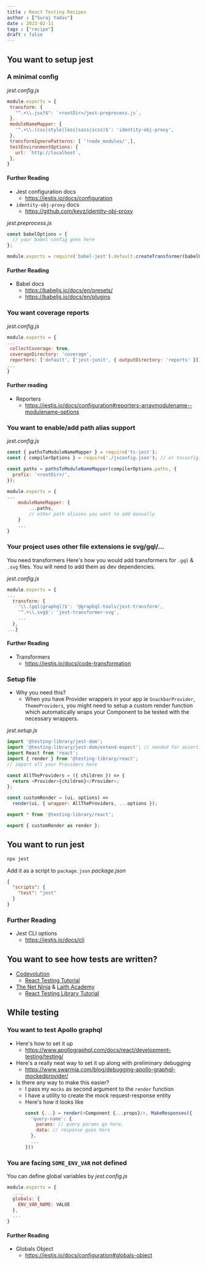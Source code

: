 ```yaml
---
title : React Testing Recipes
author : ["Suraj Yadav"]
date : 2023-02-11
tags : ["recipe"]
draft : false
---
```


## You want to setup jest
### A minimal config

*jest.config.js*
```javascript
module.exports = {
 transform: {
   "^.+\\.jsx?$": `<rootDir>/jest-preprocess.js`,
 },
 moduleNameMapper: {
   '^.+\\.(css|style|less|sass|scss)$': 'identity-obj-proxy',
 },
 transformIgnorePatterns: [ '!node_modules/',],
 testEnvironmentOptions: {
   url: `http://localhost`,
 },
}
```
#### Further Reading
- Jest configuration docs
  - https://jestjs.io/docs/configuration
- `identity-obj-proxy` docs
  - https://github.com/keyz/identity-obj-proxy


*jest.preprocess.js*
```javascript
const babelOptions = {
  // your babel config goes here
};

module.exports = require('babel-jest').default.createTransformer(babelOptions);
```
#### Further Reading
- Babel docs
  - https://babeljs.io/docs/en/presets/
  - https://babeljs.io/docs/en/plugins

### You want coverage reports
*jest.config.js*
```javascript
module.exports = {
...
 collectCoverage: true,
 coverageDirectory: 'coverage',
 reporters: ['default', ['jest-junit', { outputDirectory: 'reports' }]],
...
}
```
#### Further reading
- Reporters
  - https://jestjs.io/docs/configuration#reporters-arraymodulename--modulename-options

### You want to enable/add path alias support
*jest.config.js*
```javascript
const { pathsToModuleNameMapper } = require('ts-jest');
const { compilerOptions } = require('./jsconfig.json'); // or tsconfig.json

const paths = pathsToModuleNameMapper(compilerOptions.paths, {
  prefix: '<rootDir>/',
});

module.exports = {
...
    moduleNameMapper: {
        ...paths,
        // other path aliases you want to add manually
    }
    ...
}
```

### Your project uses other file extensions ie svg/gql/...
You need transformers
Here's how you would add transformers for `.gql` & `.svg` files. You will need to add them as dev dependencies.

*jest.config.js*
```javascript
module.exports = {
...
  transform: {
    '\\.(gql|graphql)$': '@graphql-tools/jest-transform',
    '^.+\\.svg$': 'jest-transformer-svg',
    ...
  },
...}
```
#### Further Reading
- Transformers
  - https://jestjs.io/docs/code-transformation

### Setup file
- Why you need this?
  - When you have Provider wrappers in your app ie `SnackbarProvider`, `ThemeProviders`, you might need to setup a custom render function which automatically wraps your Component to be tested with the necessary wrappers.

*jest.setup.js*
```javascript
import '@testing-library/jest-dom';
import '@testing-library/jest-dom/extend-expect'; // needed for assertions
import React from 'react';
import { render } from '@testing-library/react';
// import all your Providers here

const AllTheProviders = ({ children }) => {
  return <Provider>{children}</Provider>;
};

const customRender = (ui, options) =>
  render(ui, { wrapper: AllTheProviders, ...options });

export * from '@testing-library/react';

export { customRender as render };
```

## You want to run jest
```bash
npx jest
```

Add it as a script to `package.json`
*package.json*
```json
{
  "scripts": {
    "test": "jest"
  }
}
```
### Further Reading
- Jest CLI options
  - https://jestjs.io/docs/cli

## You want to see how tests are written?
- [Codevolution](https://www.youtube.com/@Codevolution)
  - [React Testing Tutorial](https://www.youtube.com/watch?v=T2sv8jXoP4s&list=PLC3y8-rFHvwirqe1KHFCHJ0RqNuN61SJd)
- [The Net Ninja](https://www.youtube.com/@NetNinja) & [Laith Academy](https://www.youtube.com/channel/UCyLNhHSiEVkVwPSFKxJAfSA)
  - [React Testing Library Tutorial](https://www.youtube.com/watch?v=7dTTFW7yACQ&list=PL4cUxeGkcC9gm4_-5UsNmLqMosM-dzuvQ)


## While testing
### You want to test Apollo graphql
- Here's how to set it up
  - https://www.apollographql.com/docs/react/development-testing/testing/
- Here's a really neat way to set it up along with preliminary debugging
  - https://www.swarmia.com/blog/debugging-apollo-graphql-mockedprovider/
- Is there any way to make this easier?
  - I pass my `mocks` as second argument to the `render` function
  - I have a utility to create the mock request-response entity
  - Here's how it looks like
    ```javascript
    const {...} = render(<Component {...props}/>, MakeResponses({
      'query-name': {
        params: // query params go here,
        data: // response goes here
      },
      ...
    }))
    ```
### You are facing `SOME_ENV_VAR` not defined
You can define global variables by
*jest.config.js*
```javascript
module.exports = {
  ...,
  globals: {
    ENV_VAR_NAME: VALUE
  },
  ...
}
```

#### Further Reading
- Globals Object
  - https://jestjs.io/docs/configuration#globals-object
